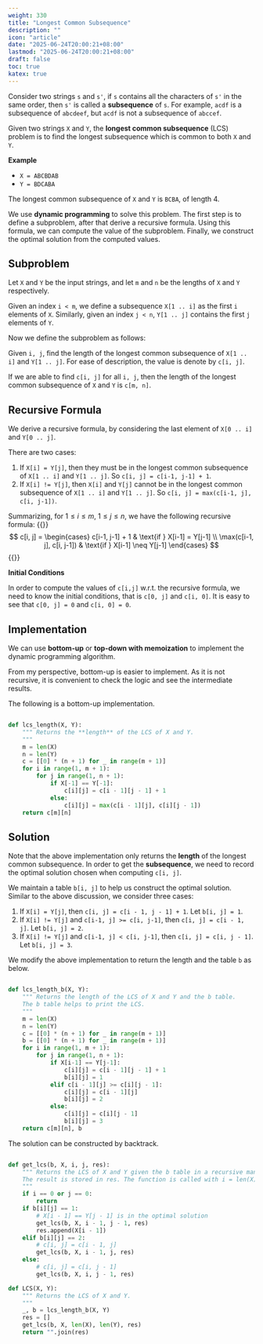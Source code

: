 ```yaml
---
weight: 330
title: "Longest Common Subsequence"
description: ""
icon: "article"
date: "2025-06-24T20:00:21+08:00"
lastmod: "2025-06-24T20:00:21+08:00"
draft: false
toc: true
katex: true
---
```


Consider two strings `s` and `s'`, if `s` contains all the characters of `s'` in the same order, then `s'` is called a **subsequence** of `s`. For example, `acdf` is a subsequence of `abcdeef`, but `acdf` is not a subsequence of `abccef`.

Given two strings `X` and `Y`, the **longest common subsequence** (LCS) problem is to find the longest subsequence which is common to both `X` and `Y`.

**Example**

* `X = ABCBDAB`
* `Y = BDCABA`

The longest common subsequence of `X` and `Y` is `BCBA`, of length 4.

We use **dynamic programming** to solve this problem. The first step is to define a subproblem, after that derive a recursive formula. Using this formula, we can compute the value of the subproblem. Finally, we construct the optimal solution from the computed values.

## Subproblem

Let `X` and `Y` be the input strings, and let `m` and `n` be the lengths of `X` and `Y` respectively. 

Given an index `i < m`, we define a subsequence `X[1 .. i]` as the first `i` elements of `X`. Similarly, given an index `j < n`, `Y[1 .. j]` contains the first `j` elements of `Y`.

Now we define the subproblem as follows:

Given `i, j`, find the length of the longest common subsequence of `X[1 .. i]` and `Y[1 .. j]`. For ease of description, the value is denote by `c[i, j]`. 

If we are able to find `c[i, j]` for all `i, j`, then the length of the longest common subsequence of `X` and `Y` is `c[m, n]`.

## Recursive Formula

We derive a recursive formula, by considering the last element of `X[0 .. i]` and `Y[0 .. j]`.

There are two cases:

1. If `X[i] = Y[j]`, then they must be in the longest common subsequence of `X[1 .. i]` and `Y[1 .. j]`. So `c[i, j] = c[i-1, j-1] + 1`.
2. If `X[i] != Y[j]`, then `X[i]` and `Y[j]` cannot be in the longest common subsequence of `X[1 .. i]` and `Y[1 .. j]`. So `c[i, j] = max(c[i-1, j], c[i, j-1])`.

Summarizing, for $1 \leq i \leq m$, $1 \leq j \leq n$, we have the following recursive formula:
{{<katex>}}
$$
c[i, j] = \begin{cases}
c[i-1, j-1] + 1 & \text{if } X[i-1] = Y[j-1] \\
\max(c[i-1, j], c[i, j-1]) & \text{if } X[i-1] \neq Y[j-1]
\end{cases}
$$
{{</katex>}}

**Initial Conditions**

In order to compute the values of `c[i,j]` w.r.t. the recursive formula, we need to know the initial conditions, that is `c[0, j]` and `c[i, 0]`. It is easy to see that `c[0, j] = 0` and `c[i, 0] = 0`.

## Implementation

We can use **bottom-up** or **top-down with memoization** to implement the dynamic programming algorithm. 

From my perspective, bottom-up is easier to implement. As it is not recursive, it is convenient to check the logic and see the intermediate results.

The following is a bottom-up implementation.

```python

def lcs_length(X, Y):
    """ Returns the **length** of the LCS of X and Y.
    """
    m = len(X)
    n = len(Y)
    c = [[0] * (n + 1) for _ in range(m + 1)]
    for i in range(1, m + 1):
        for j in range(1, n + 1):
            if X[-1] == Y[-1]:
                c[i][j] = c[i - 1][j - 1] + 1
            else:
                c[i][j] = max(c[i - 1][j], c[i][j - 1])
    return c[m][n]
```

## Solution

Note that the above implementation only returns the **length** of the longest common subsequence. In order to get the **subsequence**, we need to record the optimal solution chosen when computing `c[i, j]`.

We maintain a table `b[i, j]` to help us construct the optimal solution. Similar to the above discussion, we consider three cases:

1. If `X[i] = Y[j]`, then `c[i, j] = c[i - 1, j - 1] + 1`. Let `b[i, j] = 1`. 
2. If `X[i] != Y[j]` and `c[i-1, j] >= c[i, j-1]`, then `c[i, j] = c[i - 1, j]`. Let `b[i, j] = 2`.
3. If `X[i] != Y[j]` and `c[i-1, j] < c[i, j-1]`, then `c[i, j] = c[i, j - 1]`. Let `b[i, j] = 3`.

We modify the above implementation to return the length and the table `b` as below.

```python

def lcs_length_b(X, Y):
    """ Returns the length of the LCS of X and Y and the b table.
    The b table helps to print the LCS.
    """
    m = len(X)
    n = len(Y)
    c = [[0] * (n + 1) for _ in range(m + 1)]
    b = [[0] * (n + 1) for _ in range(m + 1)]
    for i in range(1, m + 1):
        for j in range(1, n + 1):
            if X[i-1] == Y[j-1]:
                c[i][j] = c[i - 1][j - 1] + 1
                b[i][j] = 1
            elif c[i - 1][j] >= c[i][j - 1]:
                c[i][j] = c[i - 1][j]
                b[i][j] = 2
            else:
                c[i][j] = c[i][j - 1]
                b[i][j] = 3
    return c[m][n], b
```

The solution can be constructed by backtrack. 

```python

def get_lcs(b, X, i, j, res):
    """ Returns the LCS of X and Y given the b table in a recursive manner.
    The result is stored in res. The function is called with i = len(X) and j = len(Y).
    """
    if i == 0 or j == 0:
        return
    if b[i][j] == 1:
        # X[i - 1] == Y[j - 1] is in the optimal solution
        get_lcs(b, X, i - 1, j - 1, res)   
        res.append(X[i - 1])
    elif b[i][j] == 2:
        # c[i, j] = c[i - 1, j]
        get_lcs(b, X, i - 1, j, res)
    else:
        # c[i, j] = c[i, j - 1]
        get_lcs(b, X, i, j - 1, res)

def LCS(X, Y):
    """ Returns the LCS of X and Y.
    """
    _, b = lcs_length_b(X, Y)
    res = []
    get_lcs(b, X, len(X), len(Y), res)
    return "".join(res)
```
